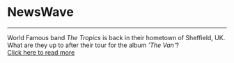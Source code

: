 <h1>NewsWave</h1>
<hr/>
<p> World Famous band <em>The Tropics</em> is back in their hometown of Sheffield, UK. What are they up to after their tour for the album <i>'The Van'</i>?<br/>
<a href="/BasicWebDesign/NewsArticle.html" target="_self">Click here to read more</a></p>
